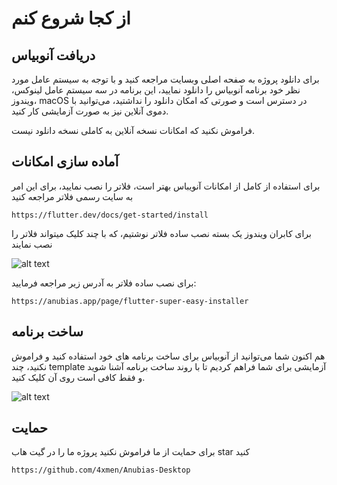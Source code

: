 # از کجا شروع کنم

## دریافت آنوبیاس

برای دانلود پروژه به صفحه اصلی وبسایت مراجعه کنید و با توجه به سیستم عامل مورد نظر خود برنامه آنوبیاس را دانلود نمایید،
این برنامه در سه سیستم عامل لینوکس، ویندوز، macOS در دسترس است و صورتی که امکان دانلود را نداشتید، می‌توانید با دموی
آنلاین نیز به صورت آزمایشی کار کنید.

فراموش نکنید که امکانات نسخه آنلاین به کاملی نسخه دانلود نیست. 

## آماده سازی امکانات 

برای استفاده از کامل از امکانات آنویباس بهتر است، فلاتر را نصب نمایید، برای این امر به سایت رسمی فلاتر مراجعه کنید

```
https://flutter.dev/docs/get-started/install
```

برای کابران ویندوز یک بسته نصب ساده فلاتر نوشتیم، که با چند کلیک میتواند فلاتر را نصب نمایند

![alt text](../../assets/images/easyInsattller.png)


برای نصب ساده فلاتر به آدرس زیر مراجعه فرمایید:

```
https://anubias.app/page/flutter-super-easy-installer
```



##  ساخت برنامه 

هم اکنون شما می‌توانید از آنوبیاس برای ساخت برنامه های خود استفاده کنید و فراموش نکنید،
چند template آزمایشی برای شما فراهم کردیم تا با روند ساخت برنامه آشنا شوید و فقط کافی است روی آن کلیک کنید. 

![alt text](../../assets/images/templates.png)

## حمایت 

برای حمایت از ما فراموش نکنید پروژه ما را در گیت هاب star کنید

```
https://github.com/4xmen/Anubias-Desktop
```